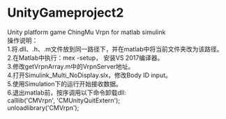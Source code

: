 # UnityGameproject2
Unity platform game
ChingMu Vrpn for matlab simulink<br>
操作说明：<br>
1.将.dll、.h、.m文件放到同一路径下，并在matlab中将当前文件夹改为该路径。<br>
2.在Matlab中执行：mex -setup， 安装VS 2017编译器。<br>
3.修改getVrpnArray.m中的VrpnServer地址。<br>
4.打开Simulink_Multi_NoDisplay.slx，修改Body ID input。<br>
5.使用Simulation下的运行开始接收数据。<br>
6.退出matlab前，按序调用以下命令卸载dll:<br>
  calllib('CMVrpn', 'CMUnityQuitExtern');<br>
  unloadlibrary('CMVrpn');<br>
